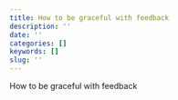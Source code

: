 ```yaml
---
title: How to be graceful with feedback
description: ''
date: ''
categories: []
keywords: []
slug: ''
---
```


How to be graceful with feedback